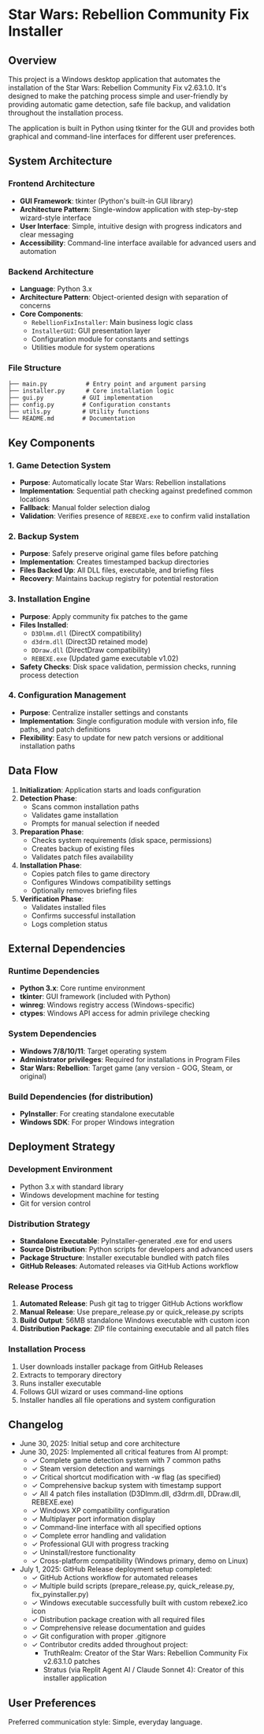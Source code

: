 # Star Wars: Rebellion Community Fix Installer

## Overview

This project is a Windows desktop application that automates the installation of the Star Wars: Rebellion Community Fix v2.63.1.0. It's designed to make the patching process simple and user-friendly by providing automatic game detection, safe file backup, and validation throughout the installation process.

The application is built in Python using tkinter for the GUI and provides both graphical and command-line interfaces for different user preferences.

## System Architecture

### Frontend Architecture
- **GUI Framework**: tkinter (Python's built-in GUI library)
- **Architecture Pattern**: Single-window application with step-by-step wizard-style interface
- **User Interface**: Simple, intuitive design with progress indicators and clear messaging
- **Accessibility**: Command-line interface available for advanced users and automation

### Backend Architecture
- **Language**: Python 3.x
- **Architecture Pattern**: Object-oriented design with separation of concerns
- **Core Components**:
  - `RebellionFixInstaller`: Main business logic class
  - `InstallerGUI`: GUI presentation layer
  - Configuration module for constants and settings
  - Utilities module for system operations

### File Structure
```
├── main.py           # Entry point and argument parsing
├── installer.py      # Core installation logic
├── gui.py           # GUI implementation
├── config.py        # Configuration constants
├── utils.py         # Utility functions
└── README.md        # Documentation
```

## Key Components

### 1. Game Detection System
- **Purpose**: Automatically locate Star Wars: Rebellion installations
- **Implementation**: Sequential path checking against predefined common locations
- **Fallback**: Manual folder selection dialog
- **Validation**: Verifies presence of `REBEXE.exe` to confirm valid installation

### 2. Backup System
- **Purpose**: Safely preserve original game files before patching
- **Implementation**: Creates timestamped backup directories
- **Files Backed Up**: All DLL files, executable, and briefing files
- **Recovery**: Maintains backup registry for potential restoration

### 3. Installation Engine
- **Purpose**: Apply community fix patches to the game
- **Files Installed**: 
  - `D3Dlmm.dll` (DirectX compatibility)
  - `d3drm.dll` (Direct3D retained mode)
  - `DDraw.dll` (DirectDraw compatibility)
  - `REBEXE.exe` (Updated game executable v1.02)
- **Safety Checks**: Disk space validation, permission checks, running process detection

### 4. Configuration Management
- **Purpose**: Centralize installer settings and constants
- **Implementation**: Single configuration module with version info, file paths, and patch definitions
- **Flexibility**: Easy to update for new patch versions or additional installation paths

## Data Flow

1. **Initialization**: Application starts and loads configuration
2. **Detection Phase**: 
   - Scans common installation paths
   - Validates game installation
   - Prompts for manual selection if needed
3. **Preparation Phase**:
   - Checks system requirements (disk space, permissions)
   - Creates backup of existing files
   - Validates patch files availability
4. **Installation Phase**:
   - Copies patch files to game directory
   - Configures Windows compatibility settings
   - Optionally removes briefing files
5. **Verification Phase**:
   - Validates installed files
   - Confirms successful installation
   - Logs completion status

## External Dependencies

### Runtime Dependencies
- **Python 3.x**: Core runtime environment
- **tkinter**: GUI framework (included with Python)
- **winreg**: Windows registry access (Windows-specific)
- **ctypes**: Windows API access for admin privilege checking

### System Dependencies
- **Windows 7/8/10/11**: Target operating system
- **Administrator privileges**: Required for installations in Program Files
- **Star Wars: Rebellion**: Target game (any version - GOG, Steam, or original)

### Build Dependencies (for distribution)
- **PyInstaller**: For creating standalone executable
- **Windows SDK**: For proper Windows integration

## Deployment Strategy

### Development Environment
- Python 3.x with standard library
- Windows development machine for testing
- Git for version control

### Distribution Strategy
- **Standalone Executable**: PyInstaller-generated .exe for end users
- **Source Distribution**: Python scripts for developers and advanced users
- **Package Structure**: Installer executable bundled with patch files
- **GitHub Releases**: Automated releases via GitHub Actions workflow

### Release Process
1. **Automated Release**: Push git tag to trigger GitHub Actions workflow
2. **Manual Release**: Use prepare_release.py or quick_release.py scripts
3. **Build Output**: 56MB standalone Windows executable with custom icon
4. **Distribution Package**: ZIP file containing executable and all patch files

### Installation Process
1. User downloads installer package from GitHub Releases
2. Extracts to temporary directory
3. Runs installer executable
4. Follows GUI wizard or uses command-line options
5. Installer handles all file operations and system configuration

## Changelog
- June 30, 2025: Initial setup and core architecture
- June 30, 2025: Implemented all critical features from AI prompt:
  - ✓ Complete game detection system with 7 common paths
  - ✓ Steam version detection and warnings
  - ✓ Critical shortcut modification with -w flag (as specified)
  - ✓ Comprehensive backup system with timestamp support
  - ✓ All 4 patch files installation (D3Dlmm.dll, d3drm.dll, DDraw.dll, REBEXE.exe)
  - ✓ Windows XP compatibility configuration
  - ✓ Multiplayer port information display
  - ✓ Command-line interface with all specified options
  - ✓ Complete error handling and validation
  - ✓ Professional GUI with progress tracking
  - ✓ Uninstall/restore functionality
  - ✓ Cross-platform compatibility (Windows primary, demo on Linux)
- July 1, 2025: GitHub Release deployment setup completed:
  - ✓ GitHub Actions workflow for automated releases
  - ✓ Multiple build scripts (prepare_release.py, quick_release.py, fix_pyinstaller.py)
  - ✓ Windows executable successfully built with custom rebexe2.ico icon
  - ✓ Distribution package creation with all required files
  - ✓ Comprehensive release documentation and guides
  - ✓ Git configuration with proper .gitignore
  - ✓ Contributor credits added throughout project:
    - TruthRealm: Creator of the Star Wars: Rebellion Community Fix v2.63.1.0 patches
    - Stratus (via Replit Agent AI / Claude Sonnet 4): Creator of this installer application

## User Preferences

Preferred communication style: Simple, everyday language.